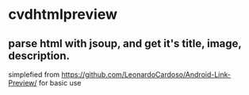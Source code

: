 # cvdhtmlpreview
 parse html with jsoup, and get it's title, image, description.
 ----
 simplefied from https://github.com/LeonardoCardoso/Android-Link-Preview/ for basic use
